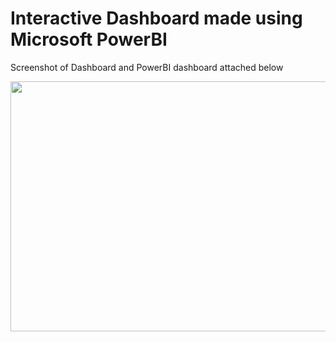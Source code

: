 # Interactive Dashboard made using Microsoft PowerBI

Screenshot of Dashboard and PowerBI dashboard attached below


<img src="https://github.com/AGAMPANDEYY/MU_HR_Analytics/assets/94832116/6c2c3113-34e8-4d23-b403-b99b2ab53043" width="700" height="400">

